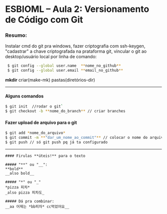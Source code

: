 # ESBIOML – Aula 2: Versionamento de Código com Git
### Resumo:
Instalar cmd do git pra windows, fazer criptografia com ssh-keygen, "cadastrar" a chave criptografada na prataforma git,
vincular o git ao desktop/usuário local por linha de comando:
```bash
 $ git config --global user.name  **nome_no_github**
 $ git config --global user.email **email_no_github**
```

**mkdir** criar(make-mk) pastas(diretórios-dir)


--------------------------------------------------------------------------------------

#### Alguns comandos
```bash
$ git init  //rodar o git`
$ git checkout -b **nome_do_branch** // criar branches
```

#### Fazer upload de arquivo para o git
```bash
$ git add *nome_do_arquivo*
$ git commit -m **"dar_um_nome_ao_commit"** // colocar o nome do arquivo entre aspas
$ git push // só git push pq já ta configurado

```

--------------------------------------------------------------------------------------
```
#### Firulas **úteis!** para o texto

##### "**" ou "__":
**bold**
__also bold__

##### "*" ou "_"
*pizza 피차*
_also pizza 피차도_

##### Dá pra combinar:
__aa 어제는 *bb피차* cc먹었어요__
```